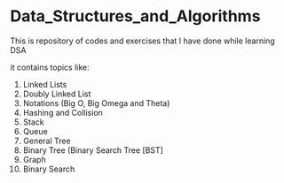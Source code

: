 # Data_Structures_and_Algorithms
This is repository of codes and exercises that I have done while learning DSA

it contains topics like:
1) Linked Lists
2) Doubly Linked List
3) Notations (Big O, Big Omega and Theta)
4) Hashing and Collision
5) Stack
6) Queue
7) General Tree 
8) Binary Tree (Binary Search Tree [BST] 
9) Graph
10) Binary Search 
